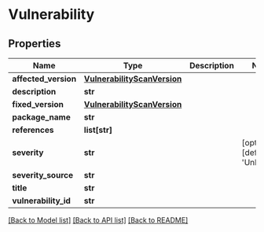 # Vulnerability

## Properties
Name | Type | Description | Notes
------------ | ------------- | ------------- | -------------
**affected_version** | [**VulnerabilityScanVersion**](VulnerabilityScanVersion.md) |  | 
**description** | **str** |  | 
**fixed_version** | [**VulnerabilityScanVersion**](VulnerabilityScanVersion.md) |  | 
**package_name** | **str** |  | 
**references** | **list[str]** |  | 
**severity** | **str** |  | [optional] [default to 'Unknown']
**severity_source** | **str** |  | 
**title** | **str** |  | 
**vulnerability_id** | **str** |  | 

[[Back to Model list]](../README.md#documentation-for-models) [[Back to API list]](../README.md#documentation-for-api-endpoints) [[Back to README]](../README.md)


